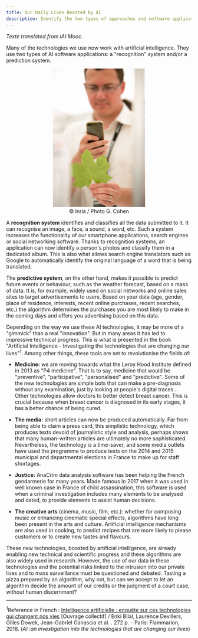 ```yaml
---
title: Our Daily Lives Boosted by AI
description: Identify the two types of approaches and software applications of AI
---
```


_Texte translated from IAI Mooc._

Many of the technologies we use now work with artificial intelligence. They use two types of AI software applications: a "recognition" system and/or a prediction system.

<center><img src="../Images/Inria-0201-037.jpg" alt="Virtual plant: plant recognition" width="250"></center>
<center>© Inria / Photo G. Cohen</center>

A **recognition system** identifies and classifies all the data submitted to it. It can recognise an image, a face, a sound, a word, etc. Such a system increases the functionality of our smartphone applications, search engines or social networking software. Thanks to recognition systems, an application can now identify a person's photos and classify them in a dedicated album. This is also what allows search engine translators such as Google to automatically identify the original language of a word that is being translated.

The **predictive system**, on the other hand, makes it possible to predict future events or behaviour, such as the weather forecast, based on a mass of data. It is, for example, widely used on social networks and online sales sites to target advertisements to users. Based on your data (age, gender, place of residence, interests, recent online purchases, recent searches, etc.) the algorithm determines the purchases you are most likely to make in the coming days and offers you advertising based on this data.

Depending on the way we use these AI technologies, it may be more of a "gimmick" than a real "innovation". But in many areas it has led to impressive technical progress. This is what is presented in the book "Artificial Intelligence - Investigating the technologies that are changing our lives"<sup>1</sup>. Among other things, these tools are set to revolutionise the fields of:

*   **Medicine:** we are moving towards what the Leroy Hood Institute defined in 2013 as "P4 medicine". That is to say, medicine that would be "preventive", "participative", "personalised" and "predictive". Some of the new technologies are simple bots that can make a pre-diagnosis without any examination, just by looking at people's digital traces... Other technologies allow doctors to better detect breast cancer. This is crucial because when breast cancer is diagnosed in its early stages, it has a better chance of being cured.

*   **The media:** short articles can now be produced automatically. Far from being able to claim a press card, this simplistic technology, which produces texts devoid of journalistic style and analysis, perhaps shows that many human-written articles are ultimately no more sophisticated. Nevertheless, the technology is a time-saver, and some media outlets have used the programme to produce texts on the 2014 and 2015 municipal and departmental elections in France to make up for staff shortages.

*   **Justice:** AnaCrim data analysis software has been helping the French gendarmerie for many years. Made famous in 2017 when it was used in well known case in France of child assassination, this software is used when a criminal investigation includes many elements to be analysed and dated, to provide elements to assist human decisions.

*   **The creative arts** (cinema, music, film, etc.): whether for composing music or enhancing cinematic special effects, algorithms have long been present in the arts and culture. Artificial intelligence mechanisms are also used in cooking, to predict recipes that are more likely to please customers or to create new tastes and flavours.


These new technologies, boosted by artificial intelligence, are already enabling new technical and scientific progress and these algorithms are also widely used in research. However, the use of our data in these technologies and the potential risks linked to the intrusion into our private lives and to mass surveillance must be questioned and debated. Tasting a pizza prepared by an algorithm, why not, but can we accept to let an algorithm decide the amount of our credits or the judgment of a court case, without human discernment?

* * *
<sup>1</sup>Reference in French : [Intelligence artificielle : enquête sur ces technologies qui changent nos vies](https://editions.flammarion.com/Catalogue/champs-actuel/intelligence-artificielle) \[Ouvrage collectif\] / Enki Bilal, Laurence Devillers, Gilles Dowek, Jean-Gabriel Ganascia et al. . 272 p. - Paris: Flammarion, 2018. (_AI :an investigation into the technologies that are changing our lives_)
